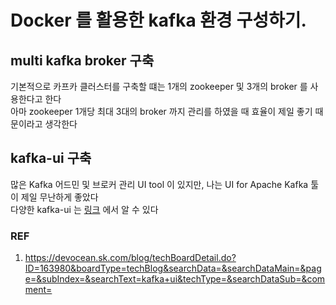 # Docker 를 활용한 kafka 환경 구성하기.

## multi kafka broker 구축
기본적으로 카프카 클러스터를 구축할 떄는 1개의 zookeeper 및 3개의 broker 를 사용한다고 한다 <br>
아마 zookeeper 1개당 최대 3대의 broker 까지 관리를 하였을 때 효율이 제일 좋기 때문이라고 생각한다 <br>




## kafka-ui 구축
많은 Kafka 어드민 및 브로커 관리 UI tool 이 있지만, 나는 UI for Apache Kafka 툴이 제일 무난하게 좋았다 <br>
다양한 kafka-ui 는 <a href="https://towardsdatascience.com/overview-of-ui-tools-for-monitoring-and-management-of-apache-kafka-clusters-8c383f897e80/">링크</a> 에서 알 수 있다 <br>














 

















### REF
1. https://devocean.sk.com/blog/techBoardDetail.do?ID=163980&boardType=techBlog&searchData=&searchDataMain=&page=&subIndex=&searchText=kafka+ui&techType=&searchDataSub=&comment=


